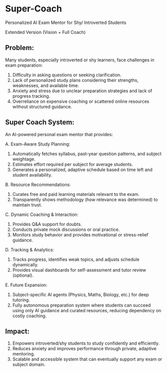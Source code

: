 # Super-Coach
Personalized AI Exam Mentor for Shy/ Introverted Students

Extended Version (Vision + Full Coach)

## Problem:
Many students, especially introverted or shy learners, face challenges in exam preparation:

  1. Difficulty in asking questions or seeking clarification.
  2. Lack of personalized study plans considering their strengths, weaknesses, and available time.
  3. Anxiety and stress due to unclear preparation strategies and lack of progress tracking.
  4. Overreliance on expensive coaching or scattered online resources without structured guidance.

## Super Coach System:
An AI-powered personal exam mentor that provides:

A. Exam-Aware Study Planning:
  1. Automatically fetches syllabus, past-year question patterns, and subject weightage.
  2. Estimates effort required per subject for average students.
  3. Generates a personalized, adaptive schedule based on time left and student availability.

B. Resource Recommendations:
  1. Curates free and paid learning materials relevant to the exam.
  2. Transparently shows methodology (how relevance was determined) to maintain trust.

C. Dynamic Coaching & Interaction:
  1. Provides Q&A support for doubts.
  2. Conducts private mock discussions or oral practice.
  3. Monitors study behavior and provides motivational or stress-relief guidance.

D. Tracking & Analytics:
  1. Tracks progress, identifies weak topics, and adjusts schedule dynamically.
  2. Provides visual dashboards for self-assessment and tutor review (optional).

E. Future Expansion:
  1. Subject-specific AI agents (Physics, Maths, Biology, etc.) for deep tutoring.
  2. Fully autonomous preparation system where students can succeed using only AI guidance and curated resources, reducing dependency on costly coaching.

## Impact:

  1. Empowers introverted/shy students to study confidently and efficiently.
  2. Reduces anxiety and improves performance through private, adaptive mentoring.
  3. Scalable and accessible system that can eventually support any exam or subject domain.
